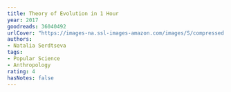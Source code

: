 ```yaml
---
title: Theory of Evolution in 1 Hour
year: 2017
goodreads: 36040492
urlCover: "https://images-na.ssl-images-amazon.com/images/S/compressed.photo.goodreads.com/books/1502733147i/36040492.jpg"
authors:
- Natalia Serdtseva
tags:
- Popular Science
- Anthropology
rating: 4
hasNotes: false
---
```

